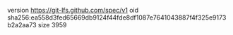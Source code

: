 version https://git-lfs.github.com/spec/v1
oid sha256:ea558d3fed65669db9124f44fde8df1087e7641043887f4f325e9173b2a2aa73
size 3959
